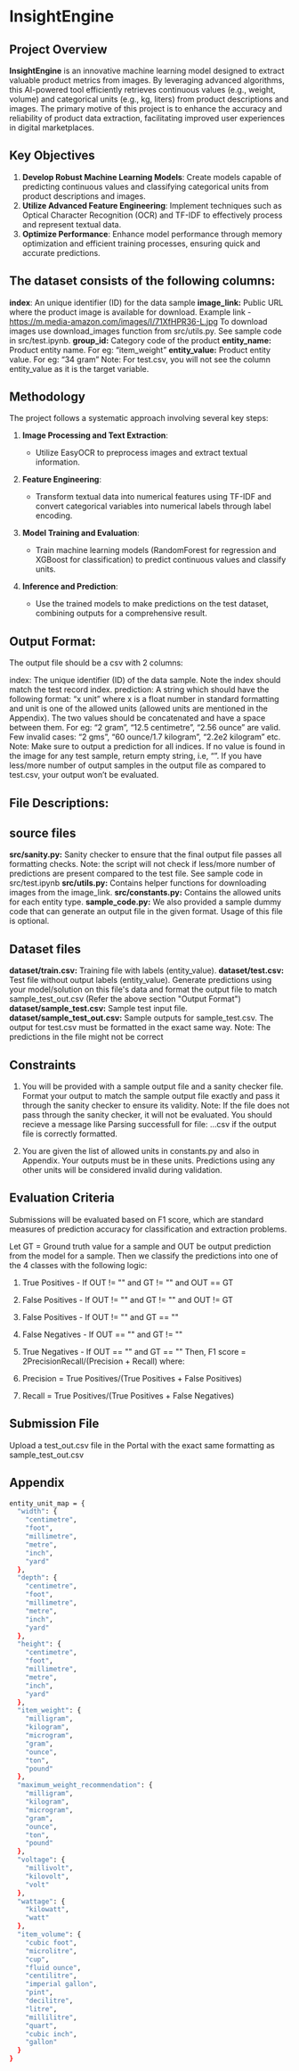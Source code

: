 
# InsightEngine

## Project Overview

**InsightEngine** is an innovative machine learning model designed to extract valuable product metrics from images. By leveraging advanced algorithms, this AI-powered tool efficiently retrieves continuous values (e.g., weight, volume) and categorical units (e.g., kg, liters) from product descriptions and images. The primary motive of this project is to enhance the accuracy and reliability of product data extraction, facilitating improved user experiences in digital marketplaces.


## Key Objectives

1. **Develop Robust Machine Learning Models**: Create models capable of predicting continuous values and classifying categorical units from product descriptions and images.
2. **Utilize Advanced Feature Engineering**: Implement techniques such as Optical Character Recognition (OCR) and TF-IDF to effectively process and represent textual data.
3. **Optimize Performance**: Enhance model performance through memory optimization and efficient training processes, ensuring quick and accurate predictions.

## The dataset consists of the following columns:

**index**: An unique identifier (ID) for the data sample
**image_link:** Public URL where the product image is available for download. Example link - https://m.media-amazon.com/images/I/71XfHPR36-L.jpg To download images use download_images function from src/utils.py. See sample code in src/test.ipynb.
**group_id:** Category code of the product
**entity_name:** Product entity name. For eg: “item_weight”
**entity_value:** Product entity value. For eg: “34 gram” Note: For test.csv, you will not see the column entity_value as it is the target variable.

## Methodology

The project follows a systematic approach involving several key steps:

1. **Image Processing and Text Extraction**: 
   - Utilize EasyOCR to preprocess images and extract textual information.

2. **Feature Engineering**: 
   - Transform textual data into numerical features using TF-IDF and convert categorical variables into numerical labels through label encoding.

3. **Model Training and Evaluation**:
   - Train machine learning models (RandomForest for regression and XGBoost for classification) to predict continuous values and classify units.

4. **Inference and Prediction**: 
   - Use the trained models to make predictions on the test dataset, combining outputs for a comprehensive result.

## Output Format:
The output file should be a csv with 2 columns:

index: The unique identifier (ID) of the data sample. Note the index should match the test record index.
prediction: A string which should have the following format: “x unit” where x is a float number in standard formatting and unit is one of the allowed units (allowed units are mentioned in the Appendix). The two values should be concatenated and have a space between them. For eg: “2 gram”, “12.5 centimetre”, “2.56 ounce” are valid. Few invalid cases: “2 gms”, “60 ounce/1.7 kilogram”, “2.2e2 kilogram” etc. Note: Make sure to output a prediction for all indices. If no value is found in the image for any test sample, return empty string, i.e, “”. If you have less/more number of output samples in the output file as compared to test.csv, your output won’t be evaluated.

## File Descriptions:
## source files

**src/sanity.py:** Sanity checker to ensure that the final output file passes all formatting checks. Note: the script will not check if less/more number of predictions are present compared to the test file. See sample code in src/test.ipynb
**src/utils.py:** Contains helper functions for downloading images from the image_link.
**src/constants.py:** Contains the allowed units for each entity type.
**sample_code.py:** We also provided a sample dummy code that can generate an output file in the given format. Usage of this file is optional.

## Dataset files

**dataset/train.csv:** Training file with labels (entity_value).
**dataset/test.csv:** Test file without output labels (entity_value). Generate predictions using your model/solution on this file's data and format the output file to match sample_test_out.csv (Refer the above section "Output Format")
**dataset/sample_test.csv:** Sample test input file.
**dataset/sample_test_out.csv:** Sample outputs for sample_test.csv. The output for test.csv must be formatted in the exact same way. Note: The predictions in the file might not be correct
## Constraints
1. You will be provided with a sample output file and a sanity checker file. Format your output to match the sample output file exactly and pass it through the sanity checker to ensure its validity. Note: If the file does not pass through the sanity checker, it will not be evaluated. You should recieve a message like Parsing successfull for file: ...csv if the output file is correctly formatted.

2. You are given the list of allowed units in constants.py and also in Appendix. Your outputs must be in these units. Predictions using any other units will be considered invalid during validation.

## Evaluation Criteria
Submissions will be evaluated based on F1 score, which are standard measures of prediction accuracy for classification and extraction problems.

Let GT = Ground truth value for a sample and OUT be output prediction from the model for a sample. Then we classify the predictions into one of the 4 classes with the following logic:

1. True Positives - If OUT != "" and GT != "" and OUT == GT
2. False Positives - If OUT != "" and GT != "" and OUT != GT
3. False Positives - If OUT != "" and GT == ""
4. False Negatives - If OUT == "" and GT != ""
5. True Negatives - If OUT == "" and GT == ""
Then, F1 score = 2PrecisionRecall/(Precision + Recall) where:

1. Precision = True Positives/(True Positives + False Positives)
2. Recall = True Positives/(True Positives + False Negatives)
## Submission File
Upload a test_out.csv file in the Portal with the exact same formatting as sample_test_out.csv

## Appendix
```bash
entity_unit_map = {
  "width": {
    "centimetre",
    "foot",
    "millimetre",
    "metre",
    "inch",
    "yard"
  },
  "depth": {
    "centimetre",
    "foot",
    "millimetre",
    "metre",
    "inch",
    "yard"
  },
  "height": {
    "centimetre",
    "foot",
    "millimetre",
    "metre",
    "inch",
    "yard"
  },
  "item_weight": {
    "milligram",
    "kilogram",
    "microgram",
    "gram",
    "ounce",
    "ton",
    "pound"
  },
  "maximum_weight_recommendation": {
    "milligram",
    "kilogram",
    "microgram",
    "gram",
    "ounce",
    "ton",
    "pound"
  },
  "voltage": {
    "millivolt",
    "kilovolt",
    "volt"
  },
  "wattage": {
    "kilowatt",
    "watt"
  },
  "item_volume": {
    "cubic foot",
    "microlitre",
    "cup",
    "fluid ounce",
    "centilitre",
    "imperial gallon",
    "pint",
    "decilitre",
    "litre",
    "millilitre",
    "quart",
    "cubic inch",
    "gallon"
  }
}
```
